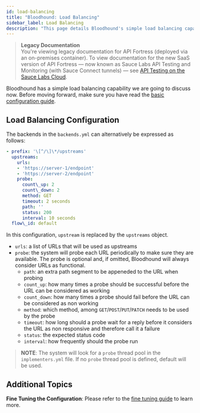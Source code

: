 ```yaml
---
id: load-balancing
title: "Bloodhound: Load Balancing"
sidebar_label: Load Balancing
description: "This page details Bloodhound's simple load balancing capability."
---
```


<head>
  <meta name="robots" content="noindex" />
</head>

>**Legacy Documentation**<br/>You're viewing legacy documentation for API Fortress (deployed via an on-premises container). To view documentation for the new SaaS version of API Fortress &#8212; now known as Sauce Labs API Testing and Monitoring (with Sauce Connect tunnels) &#8212; see [API Testing on the Sauce Labs Cloud](/api-testing/).

Bloodhound has a simple load balancing capability we are going to discuss now. Before moving forward, make sure you have read the [basic configuration guide](/api-testing/on-prem/bloodhound/basic-configuration).

## Load Balancing Configuration

The backends in the `backends.yml` can alternatively be expressed as follows:

```yaml
- prefix: '\[^/\]\*/upstreams'
  upstreams:
    urls:
    - 'https://server-1/endpoint'
    - 'https://server-2/endpoint'
    probe:
      count\_up: 2
      count\_down: 2
      method: GET
      timeout: 2 seconds
      path: ''
      status: 200
      interval: 10 seconds
  flow\_id: default
```

In this configuration, `upstream` is replaced by the `upstreams` object.

* `urls`: a list of URLs that will be used as upstreams
* `probe`: the system will probe each URL periodically to make sure they are available. The probe is optional and, if omitted, Bloodhound will always consider URLs as functional.
    * `path`: an extra path segment to be appeneded to the URL when probing
    * `count_up`: how many times a probe should be successful before the URL can be considered as working
    * `count_down`: how many times a probe should fail before the URL can be considered as non working
    * `method`: which method, among `GET`/`POST`/`PUT`/`PATCH` needs to be used by the probe
    * `timeout`: how long should a probe wait for a reply before it considers the URL as non responsive and therefore call it a failure
    * `status`: the expected status code
    * `interval`: how frequently should the probe run

> __NOTE__: The system will look for a `probe` thread pool in the `implementers.yml` file. If no `probe` thread pool is defined, default will be used.

## Additional Topics

__Fine Tuning the Configuration__: Please refer to the [fine tuning guide](/api-testing/on-prem/bloodhound/fine-tuning) to learn more.
